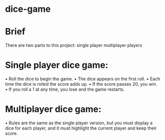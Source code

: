 # dice-game
# Brief
There are two parts to this project:
 single player
 multiplayer players
# Single player dice game:
• Roll the dice to begin the game.
• The dice appears on the first roll.
• Each time the dice is rolled the score adds up.
• If the score passes 20, you win.
• If you roll a 1 at any time, you lose and the game restarts.
# Multiplayer dice game:
• Rules are the same as the single player version, but you must display a
dice for each player, and it must highlight the current player and keep
their score. 
